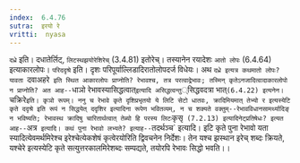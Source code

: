 ```yaml
---
index:  6.4.76
sutra:  इरयो रे
vritti:  nyasa
---
```


`दध्रे` इति। दधातेर्लिट्, `लिटस्थझयोरेशिरेच्` (3.4.81) इतोरेच्। तस्यानेन रयादेशः `आतो लोपः` (6.4.64) इत्याकारलोपः। `परिददृश्रे` इति। दृशः परिपूर्याल्लिडादिरातोलोपदर्ज विधेयः। अथ `दध्रे इत्यत्र कथमातो लोपः? यावता `दवाअहरे` इति स्थित आकारलोपः प्राप्नोति? रेभावश्च, तत्र परत्वाद्रेभावः; तस्मिन् कृतेऽनजादित्वादाकारलोपो न प्राप्नोति? अत आह--`धाञो रेभावस्यासिद्धत्वात्` इत्यादि असिद्धत्वन्तु `्सिद्धवदत्रा भात्` (6.4.22) इत्यनेन।
`चक्रिरे` इति। कृञो रूपम्। ननु च रेभावे कृते दृशिप्रभृतयो ये लिटि सेटो धातवः, क्रादिमियमात् तेभ्यो र इत्यस्येटि कृते ददृश्रे इति रूपं न सिद्धयेत् ददृशिर इत्यादिना रूपेण भवितव्यम्, न च शक्यते वक्तुम्--रेभावविधानसामर्थ्यादिङ् न भविष्यति; रेभावस्थ क्रादिषु चारितार्थत्वात् तेब्यो हि परस्य लिटः `कृसृ` (7.2.13) इत्यादिनेट्प्रतिषेधः? इत्यत आह--`अत्र` इत्यादि। कथं पुना रेभावो लभ्यते? इत्याह--`तदर्थञ्च` इत्यादि। इटि कृते पुना रेभावो यता स्यादित्येवमर्थमिरेश्च इरेश्चेत्येकशेषं कृत्वेरयोरिति द्विवचनेन निर्देशः। तेन यश्च झस्थान इरेच् शब्दः क्रियते, यश्चेरे इत्यस्येटि कृते सत्युत्तरकालमिरेशब्दः सम्पद्यते, तयोरपि रेभावः सिद्धो भवति।।

